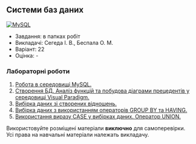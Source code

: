 ## Системи баз даних

[![MySQL](https://img.shields.io/badge/MySQL-4479A1?style=for-the-badge&logo=mysql&logoColor=FFF)](#)

- Завдання: в папках робіт
- Викладачі: Сегеда І. В., Беспала О. М.
- Варіант: 22 
- Оцінка: -

### Лабораторні роботи
 1. [Робота в середовищі MySQL.](https://github.com/xairaven/KPI-Labs/tree/main/4thSemester/Database%20Systems/Lab1)<br>
 2. [Створення БД. Аналіз функцій та побудова діаграми прецедентів у середовищі Visual Paradigm.](https://github.com/xairaven/KPI-Labs/tree/main/4thSemester/Database%20Systems/Lab2)<br>
 3. [Вибірка даних зі створених відношень.](https://github.com/xairaven/KPI-Labs/tree/main/4thSemester/Database%20Systems/Lab3)<br>
 4. [Вибірка даних з використанням операторів GROUP BY та HAVING.](https://github.com/xairaven/KPI-Labs/tree/main/4thSemester/Database%20Systems/Lab4)<br>
 5. [Використання виразу CASE у вибірках даних. Оператор UNION.](https://github.com/xairaven/KPI-Labs/tree/main/4thSemester/Database%20Systems/Lab5)<br>  

Використовуйте розміщені матеріали **виключно** для самоперевірки.<br>
Усі права на навчальні матеріали належать викладачу.